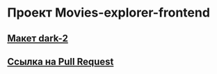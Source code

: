 # Проект Movies-explorer-frontend

## [Макет dark-2](https://www.figma.com/file/6FMWkB94wE7KTkcCgUXtnC/light-1?type=design&node-id=1-7266&mode=dev)

## [Ссылка на Pull Request](https://github.com/hvny/movies-explorer-frontend/pull/2)